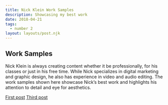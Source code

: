 ```yaml
---
title: Nick Klein Work Samples
description: Showcasing my best work
date: 2018-04-21
tags:
  - number 2
layout: layouts/post.njk
---
```


## Work Samples

Nick Klein is always creating content whether it be professionally, for his classes or just in his free time. While Nick specializes in digital marketing and graphic design, he also has experience in video and audio editing. The work samples shown here showcase Nick’s best work and highlights his attention to detail and eye for aesthetics.

<a href="{{ '/posts/firstpost/' | url }}">First post</a>
<a href="{{ '/posts/thirdpost/' | url }}">Third post</a>
